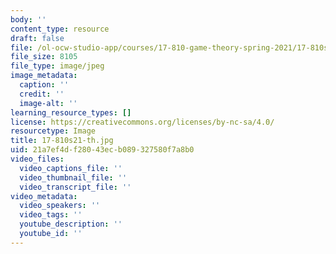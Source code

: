 ```yaml
---
body: ''
content_type: resource
draft: false
file: /ol-ocw-studio-app/courses/17-810-game-theory-spring-2021/17-810s21-th.jpg
file_size: 8105
file_type: image/jpeg
image_metadata:
  caption: ''
  credit: ''
  image-alt: ''
learning_resource_types: []
license: https://creativecommons.org/licenses/by-nc-sa/4.0/
resourcetype: Image
title: 17-810s21-th.jpg
uid: 21a7ef4d-f280-43ec-b089-327580f7a8b0
video_files:
  video_captions_file: ''
  video_thumbnail_file: ''
  video_transcript_file: ''
video_metadata:
  video_speakers: ''
  video_tags: ''
  youtube_description: ''
  youtube_id: ''
---
```

